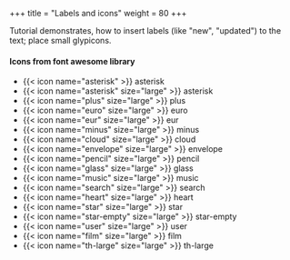 +++
title = "Labels and icons"
weight = 80
+++

Tutorial demonstrates, how to insert labels (like "new", "updated") to the text; place small glypicons.

#### Icons from font awesome library

- {{< icon name="asterisk" >}} asterisk
- {{< icon name="asterisk" size="large" >}} asterisk
- {{< icon name="plus" size="large" >}} plus
- {{< icon name="euro" size="large" >}} euro
- {{< icon name="eur" size="large" >}} eur
- {{< icon name="minus" size="large" >}} minus
- {{< icon name="cloud" size="large" >}} cloud
- {{< icon name="envelope" size="large" >}} envelope
- {{< icon name="pencil" size="large" >}} pencil
- {{< icon name="glass" size="large" >}} glass
- {{< icon name="music" size="large" >}} music
- {{< icon name="search" size="large" >}} search
- {{< icon name="heart" size="large" >}} heart
- {{< icon name="star" size="large" >}} star
- {{< icon name="star-empty" size="large" >}} star-empty
- {{< icon name="user" size="large" >}} user
- {{< icon name="film" size="large" >}} film
- {{< icon name="th-large" size="large" >}} th-large

